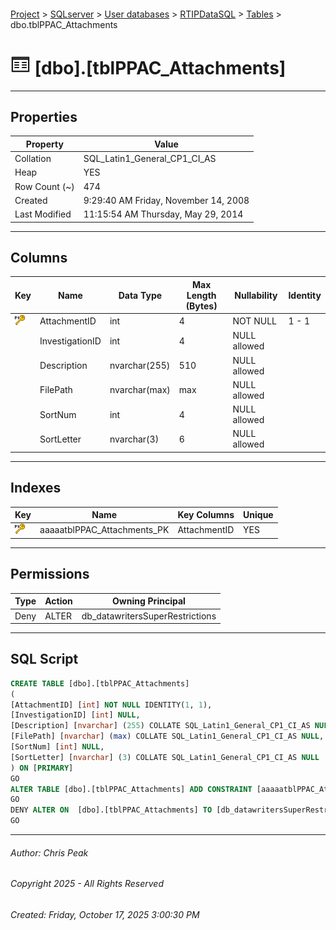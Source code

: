 #### 

[Project](../../../../index.md) > [SQLserver](../../../index.md) > [User databases](../../index.md) > [RTIPDataSQL](../index.md) > [Tables](Tables.md) > dbo.tblPPAC_Attachments

# ![Tables](../../../../Images/Table32.png) [dbo].[tblPPAC_Attachments]

---

## <a name="#properties"></a>Properties

| Property | Value |
|---|---|
| Collation | SQL_Latin1_General_CP1_CI_AS |
| Heap | YES |
| Row Count (~) | 474 |
| Created | 9:29:40 AM Friday, November 14, 2008 |
| Last Modified | 11:15:54 AM Thursday, May 29, 2014 |


---

## <a name="#columns"></a>Columns

| Key | Name | Data Type | Max Length (Bytes) | Nullability | Identity |
|---|---|---|---|---|---|
| [![Primary Key aaaaatblPPAC_Attachments_PK: AttachmentID](../../../../Images/pk.png)](#indexes) | AttachmentID | int | 4 | NOT NULL | 1 - 1 |
|  | InvestigationID | int | 4 | NULL allowed |  |
|  | Description | nvarchar(255) | 510 | NULL allowed |  |
|  | FilePath | nvarchar(max) | max | NULL allowed |  |
|  | SortNum | int | 4 | NULL allowed |  |
|  | SortLetter | nvarchar(3) | 6 | NULL allowed |  |


---

## <a name="#indexes"></a>Indexes

| Key | Name | Key Columns | Unique |
|---|---|---|---|
| [![Primary Key aaaaatblPPAC_Attachments_PK: AttachmentID](../../../../Images/pk.png)](#indexes) | aaaaatblPPAC_Attachments_PK | AttachmentID | YES |


---

## <a name="#permissions"></a>Permissions

| Type | Action | Owning Principal |
|---|---|---|
| Deny | ALTER | db_datawritersSuperRestrictions |


---

## <a name="#sqlscript"></a>SQL Script

```sql
CREATE TABLE [dbo].[tblPPAC_Attachments]
(
[AttachmentID] [int] NOT NULL IDENTITY(1, 1),
[InvestigationID] [int] NULL,
[Description] [nvarchar] (255) COLLATE SQL_Latin1_General_CP1_CI_AS NULL,
[FilePath] [nvarchar] (max) COLLATE SQL_Latin1_General_CP1_CI_AS NULL,
[SortNum] [int] NULL,
[SortLetter] [nvarchar] (3) COLLATE SQL_Latin1_General_CP1_CI_AS NULL
) ON [PRIMARY]
GO
ALTER TABLE [dbo].[tblPPAC_Attachments] ADD CONSTRAINT [aaaaatblPPAC_Attachments_PK] PRIMARY KEY NONCLUSTERED ([AttachmentID]) ON [PRIMARY]
GO
DENY ALTER ON  [dbo].[tblPPAC_Attachments] TO [db_datawritersSuperRestrictions]
GO

```


---

###### Author:  Chris Peak

###### Copyright 2025 - All Rights Reserved

###### Created: Friday, October 17, 2025 3:00:30 PM

